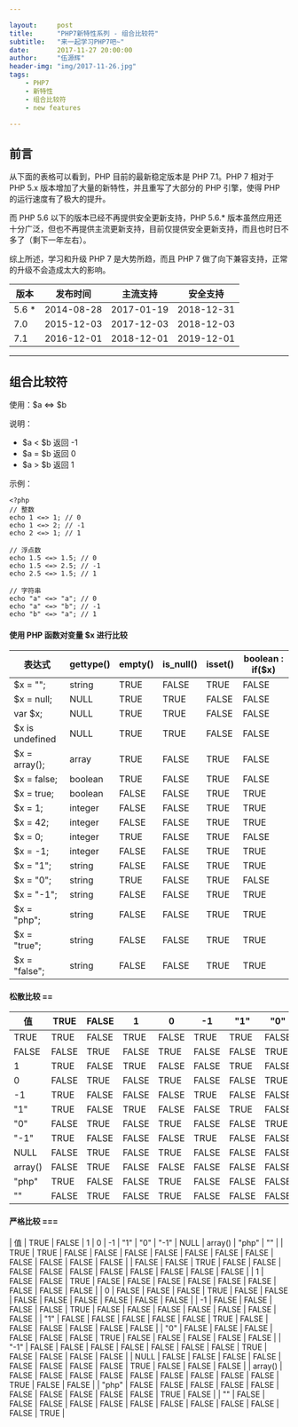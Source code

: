 ```yaml
---

layout:     post
title:      "PHP7新特性系列 - 组合比较符"
subtitle:   "来一起学习PHP7吧~"
date:       2017-11-27 20:00:00
author:     "伍源辉"
header-img: "img/2017-11-26.jpg"
tags:
    - PHP7
    - 新特性
    - 组合比较符
    - new features

---
```


## 前言

从下面的表格可以看到，PHP 目前的最新稳定版本是 PHP 7.1。PHP 7 相对于 PHP 5.x 版本增加了大量的新特性，并且重写了大部分的 PHP 引擎，使得 PHP 的运行速度有了极大的提升。

而 PHP 5.6 以下的版本已经不再提供安全更新支持，PHP 5.6.* 版本虽然应用还十分广泛，但也不再提供主流更新支持，目前仅提供安全更新支持，而且也时日不多了（剩下一年左右）。

综上所述，学习和升级 PHP 7 是大势所趋，而且 PHP 7 做了向下兼容支持，正常的升级不会造成太大的影响。

| 版本 | 发布时间 | 主流支持 | 安全支持 |
| - | - | - | - |
| 5.6 * | 2014-08-28 | 2017-01-19 | 2018-12-31 |
| 7.0 | 2015-12-03 | 2017-12-03 | 2018-12-03 |
| 7.1 | 2016-12-01 | 2018-12-01 | 2019-12-01 |

---

## 组合比较符

使用：$a <=> $b

说明：
 - $a < $b 返回 -1
 - $a = $b 返回 0
 - $a > $b 返回 1

示例：

```
<?php
// 整数
echo 1 <=> 1; // 0
echo 1 <=> 2; // -1
echo 2 <=> 1; // 1

// 浮点数
echo 1.5 <=> 1.5; // 0
echo 1.5 <=> 2.5; // -1
echo 2.5 <=> 1.5; // 1
 
// 字符串
echo "a" <=> "a"; // 0
echo "a" <=> "b"; // -1
echo "b" <=> "a"; // 1

```


#### 使用 PHP 函数对变量 $x 进行比较

| 表达式 | gettype() | empty() | is_null() | isset() | boolean : if($x) |
| - | - | - | - | - | - |
| $x = ""; | string | TRUE | FALSE | TRUE | FALSE |
| $x = null; | NULL | TRUE | TRUE | FALSE | FALSE |
| var $x; | NULL | TRUE | TRUE | FALSE | FALSE |
| $x is undefined | NULL | TRUE | TRUE | FALSE | FALSE |
| $x = array(); | array | TRUE | FALSE | TRUE | FALSE |
| $x = false; | boolean | TRUE | FALSE | TRUE | FALSE |
| $x = true; | boolean | FALSE | FALSE | TRUE | TRUE |
| $x = 1; | integer | FALSE | FALSE | TRUE | TRUE |
| $x = 42; | integer | FALSE | FALSE | TRUE | TRUE |
| $x = 0; | integer | TRUE | FALSE | TRUE | FALSE |
| $x = -1; | integer | FALSE | FALSE | TRUE | TRUE |
| $x = "1"; | string | FALSE | FALSE | TRUE | TRUE |
| $x = "0"; | string | TRUE | FALSE | TRUE | FALSE |
| $x = "-1"; | string | FALSE | FALSE | TRUE | TRUE |
| $x = "php"; | string | FALSE | FALSE | TRUE | TRUE |
| $x = "true"; | string | FALSE | FALSE | TRUE | TRUE |
| $x = "false"; | string | FALSE | FALSE | TRUE | TRUE |

#### 松散比较 ==

| 值 | TRUE | FALSE | 1 | 0 | -1 | "1" | "0" | "-1" | NULL | array() | "php" | "" |
| - | - | - | - | - | - | - | - | - | - | - | - | - |
| TRUE | TRUE | FALSE | TRUE | FALSE | TRUE | TRUE | FALSE | TRUE | FALSE | FALSE | TRUE | FALSE |
| FALSE | FALSE | TRUE | FALSE | TRUE | FALSE | FALSE | TRUE | FALSE | TRUE | TRUE | FALSE | TRUE |
| 1 | TRUE | FALSE | TRUE | FALSE | FALSE | TRUE | FALSE | FALSE | FALSE | FALSE | FALSE | FALSE |
| 0 | FALSE | TRUE | FALSE | TRUE | FALSE | FALSE | TRUE | FALSE | TRUE | FALSE | TRUE | TRUE |
| -1 | TRUE | FALSE | FALSE | FALSE | TRUE | FALSE | FALSE | TRUE | FALSE | FALSE | FALSE | FALSE |
| "1" | TRUE | FALSE | TRUE | FALSE | FALSE | TRUE | FALSE | FALSE | FALSE | FALSE | FALSE | FALSE |
| "0" | FALSE | TRUE | FALSE | TRUE | FALSE | FALSE | TRUE | FALSE | FALSE | FALSE | FALSE | FALSE |
| "-1" | TRUE | FALSE | FALSE | FALSE | TRUE | FALSE | FALSE | TRUE | FALSE | FALSE | FALSE | FALSE |
| NULL | FALSE | TRUE | FALSE | TRUE | FALSE | FALSE | FALSE | FALSE | TRUE | TRUE | FALSE | TRUE |
| array() | FALSE | TRUE | FALSE | FALSE | FALSE | FALSE | FALSE | FALSE | TRUE | TRUE | FALSE | FALSE |
| "php" | TRUE | FALSE | FALSE | TRUE | FALSE | FALSE | FALSE | FALSE | FALSE | FALSE | TRUE | FALSE |
| "" | FALSE | TRUE | FALSE | TRUE | FALSE | FALSE | FALSE | FALSE | TRUE | FALSE | FALSE | TRUE |

#### 严格比较 ===

| 值 | TRUE | FALSE | 1 | 0 | -1 | "1" | "0" | "-1" | NULL | array() | "php" | "" |
| TRUE | TRUE | FALSE | FALSE | FALSE | FALSE | FALSE | FALSE | FALSE | FALSE | FALSE | FALSE | FALSE |
| FALSE | FALSE | TRUE | FALSE | FALSE | FALSE | FALSE | FALSE | FALSE | FALSE | FALSE | FALSE | FALSE |
| 1 | FALSE | FALSE | TRUE | FALSE | FALSE | FALSE | FALSE | FALSE | FALSE | FALSE | FALSE | FALSE |
| 0 | FALSE | FALSE | FALSE | TRUE | FALSE | FALSE | FALSE | FALSE | FALSE | FALSE | FALSE | FALSE |
| -1 | FALSE | FALSE | FALSE | FALSE | TRUE | FALSE | FALSE | FALSE | FALSE | FALSE | FALSE | FALSE |
| "1" | FALSE | FALSE | FALSE | FALSE | FALSE | TRUE | FALSE | FALSE | FALSE | FALSE | FALSE | FALSE |
| "0" | FALSE | FALSE | FALSE | FALSE | FALSE | FALSE | TRUE | FALSE | FALSE | FALSE | FALSE | FALSE |
| "-1" | FALSE | FALSE | FALSE | FALSE | FALSE | FALSE | FALSE | TRUE | FALSE | FALSE | FALSE | FALSE |
| NULL | FALSE | FALSE | FALSE | FALSE | FALSE | FALSE | FALSE | FALSE | TRUE | FALSE | FALSE | FALSE |
| array() | FALSE | FALSE | FALSE | FALSE | FALSE | FALSE | FALSE | FALSE | FALSE | TRUE | FALSE | FALSE |
| "php" | FALSE | FALSE | FALSE | FALSE | FALSE | FALSE | FALSE | FALSE | FALSE | FALSE | TRUE | FALSE |
| "" | FALSE | FALSE | FALSE | FALSE | FALSE | FALSE | FALSE | FALSE | FALSE | FALSE | FALSE | TRUE |

